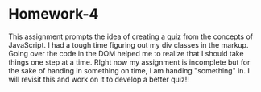 # Homework-4
This assignment prompts the idea of creating a quiz from the concepts of JavaScript. I had a tough time figuring out my div classes in the markup. Going over the code in the DOM helped me to realize that I should take things one step at a time. RIght now my assignment is incomplete but for the sake of handing in something on time, I am handing "something" in. I will revisit this and work on it to develop a better quiz!!
